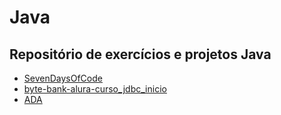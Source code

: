 # Java

## Repositório de exercícios e projetos Java

* [SevenDaysOfCode](https://github.com/favelar86/Java/tree/main/SevenDaysOfCode)
* [byte-bank-alura-curso_jdbc_inicio](https://github.com/favelar86/Java/tree/main/byte-bank-alura-curso_jdbc_inicio)
* [ADA](https://github.com/favelar86/Java/tree/main/ADA)
